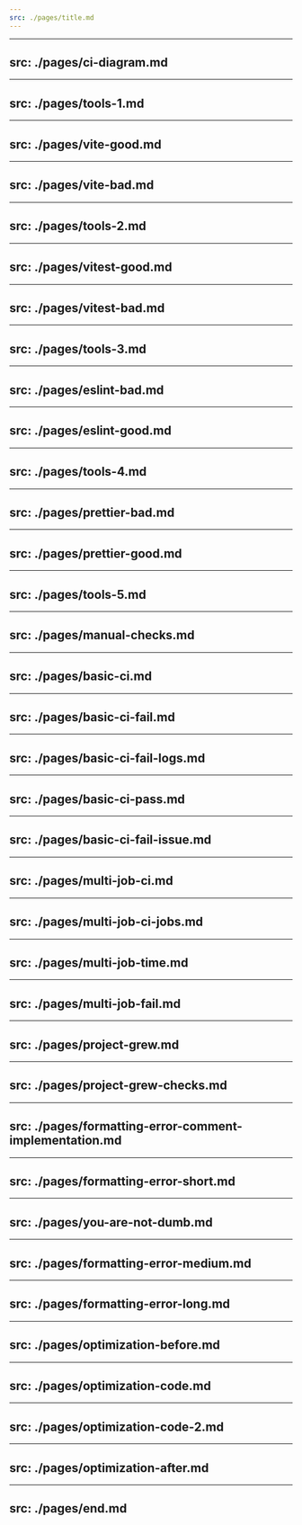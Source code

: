 ```yaml
---
src: ./pages/title.md
---
```



---
src: ./pages/ci-diagram.md
---

---
src: ./pages/tools-1.md
---

---
src: ./pages/vite-good.md
---

---
src: ./pages/vite-bad.md
---

---
src: ./pages/tools-2.md
---

---
src: ./pages/vitest-good.md
---

---
src: ./pages/vitest-bad.md
---

---
src: ./pages/tools-3.md
---

---
src: ./pages/eslint-bad.md
---

---
src: ./pages/eslint-good.md
---

---
src: ./pages/tools-4.md
---

---
src: ./pages/prettier-bad.md
---

---
src: ./pages/prettier-good.md
---

---
src: ./pages/tools-5.md
---

---
src: ./pages/manual-checks.md
---
 
---
src: ./pages/basic-ci.md
---

---
src: ./pages/basic-ci-fail.md
---

---
src: ./pages/basic-ci-fail-logs.md
---

---
src: ./pages/basic-ci-pass.md
---

---
src: ./pages/basic-ci-fail-issue.md
---

---
src: ./pages/multi-job-ci.md
---

---
src: ./pages/multi-job-ci-jobs.md
---

---
src: ./pages/multi-job-time.md
---

---
src: ./pages/multi-job-fail.md
---

---
src: ./pages/project-grew.md
---

---
src: ./pages/project-grew-checks.md
---

---
src: ./pages/formatting-error-comment-implementation.md
---

---
src: ./pages/formatting-error-short.md
---

---
src: ./pages/you-are-not-dumb.md
---

---
src: ./pages/formatting-error-medium.md
---

---
src: ./pages/formatting-error-long.md
---

---
src: ./pages/optimization-before.md
---

---
src: ./pages/optimization-code.md
---

---
src: ./pages/optimization-code-2.md
---

---
src: ./pages/optimization-after.md
---

---
src: ./pages/end.md
---